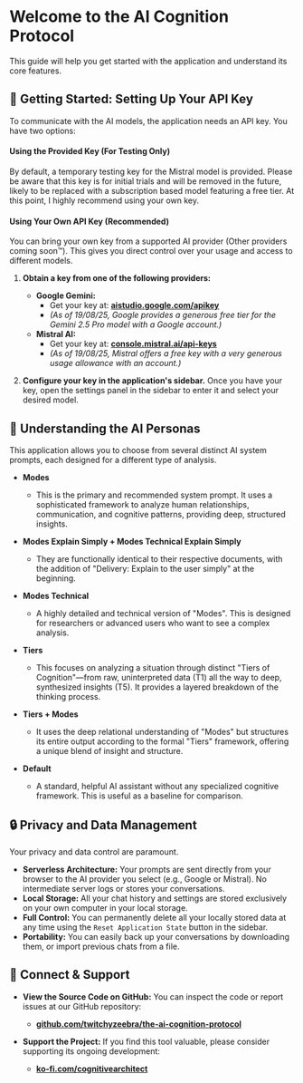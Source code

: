 # Welcome to the AI Cognition Protocol

This guide will help you get started with the application and understand its core features.

## 🚀 Getting Started: Setting Up Your API Key

To communicate with the AI models, the application needs an API key. You have two options:

#### Using the Provided Key (For Testing Only)

By default, a temporary testing key for the Mistral model is provided. Please be aware that this key is for initial trials and will be removed in the future, likely to be replaced with a subscription based model featuring a free tier. At this point, I highly recommend using your own key.

#### Using Your Own API Key (Recommended)

You can bring your own key from a supported AI provider (Other providers coming soon™). This gives you direct control over your usage and access to different models.

1.  **Obtain a key from one of the following providers:**
    *   **Google Gemini:**
        *   Get your key at: **[aistudio.google.com/apikey](https://aistudio.google.com/apikey)**
        *   *(As of 19/08/25, Google provides a generous free tier for the Gemini 2.5 Pro model with a Google account.)*
    *   **Mistral AI:**
        *   Get your key at: **[console.mistral.ai/api-keys](https://console.mistral.ai/api-keys)**
        *   *(As of 19/08/25, Mistral offers a free key with a very generous usage allowance with an account.)*

2.  **Configure your key in the application's sidebar.** Once you have your key, open the settings panel in the sidebar to enter it and select your desired model.

## 🧠 Understanding the AI Personas

This application allows you to choose from several distinct AI system prompts, each designed for a different type of analysis.

*   **Modes**
    *   This is the primary and recommended system prompt. It uses a sophisticated framework to analyze human relationships, communication, and cognitive patterns, providing deep, structured insights.

*   **Modes Explain Simply + Modes Technical Explain Simply**
    *   They are functionally identical to their respective documents, with the addition of "Delivery: Explain to the user simply" at the beginning. 

*   **Modes Technical**
    *   A highly detailed and technical version of "Modes". This is designed for researchers or advanced users who want to see a complex analysis.

*   **Tiers**
    *   This focuses on analyzing a situation through distinct "Tiers of Cognition"—from raw, uninterpreted data (T1) all the way to deep, synthesized insights (T5). It provides a layered breakdown of the thinking process.

*   **Tiers + Modes**
    *   It uses the deep relational understanding of "Modes" but structures its entire output according to the formal "Tiers" framework, offering a unique blend of insight and structure.

*   **Default**
    *   A standard, helpful AI assistant without any specialized cognitive framework. This is useful as a baseline for comparison.

## 🔒 Privacy and Data Management

Your privacy and data control are paramount.

*   **Serverless Architecture:** Your prompts are sent directly from your browser to the AI provider you select (e.g., Google or Mistral). No intermediate server logs or stores your conversations.
*   **Local Storage:** All your chat history and settings are stored exclusively on your own computer in your local storage.
*   **Full Control:** You can permanently delete all your locally stored data at any time using the `Reset Application State` button in the sidebar.
*   **Portability:** You can easily back up your conversations by downloading them, or import previous chats from a file.

## 🤝 Connect & Support

*   **View the Source Code on GitHub:** You can inspect the code or report issues at our GitHub repository:
    *   **[github.com/twitchyzeebra/the-ai-cognition-protocol](https://github.com/twitchyzeebra/the-ai-cognition-protocol/tree/master)**

*   **Support the Project:** If you find this tool valuable, please consider supporting its ongoing development:
    *   **[ko-fi.com/cognitivearchitect](https://ko-fi.com/cognitivearchitect)**
